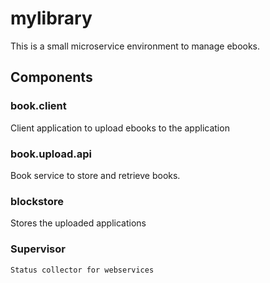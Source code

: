 # mylibrary
This is a small microservice environment to manage ebooks.

## Components
### book.client 
Client application to upload ebooks to the application
### book.upload.api
Book service to store and retrieve books.
### blockstore
Stores the uploaded applications


### Supervisor
    Status collector for webservices
